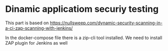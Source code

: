 # Dinamic applicatiom securiy testing

This part is based on https://nullsweep.com/dynamic-security-scanning-in-a-ci-zap-scanning-with-jenkins/

In the docker-compose file there is a zip-cli tool installed. We need to install ZAP plugin for Jenkins as well